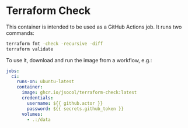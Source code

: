 # Terraform Check

This container is intended to be used as a GitHub Actions job. It runs two
commands:

```sh
terraform fmt -check -recursive -diff
terraform validate
```

To use it, download and run the image from a workflow, e.g.:

```yaml
jobs:
  ci:
    runs-on: ubuntu-latest
    container:
      image: ghcr.io/jsocol/terraform-check:latest
      credentials:
        username: ${{ github.actor }}
        password: ${{ secrets.github_token }}
      volumes:
        - .:/data
```

